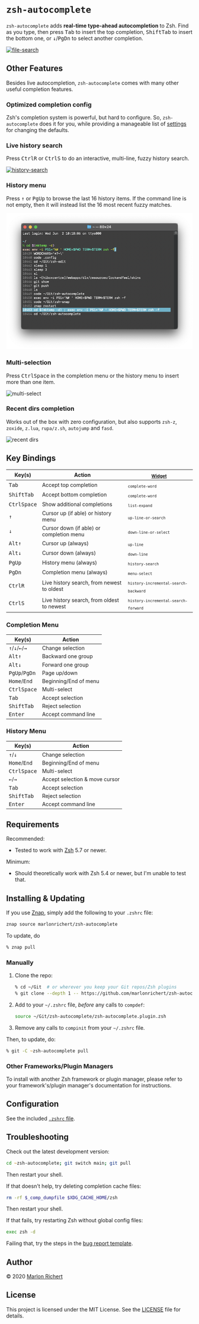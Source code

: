 # `zsh-autocomplete`
`zsh-autocomplete` adds **real-time type-ahead autocompletion** to Zsh. Find as you type, then
press <kbd>Tab</kbd> to insert the top completion, <kbd>Shift</kbd><kbd>Tab</kbd> to insert the
bottom one, or <kbd>↓</kbd>/<kbd>PgDn</kbd> to select another completion.

[![file-search](.img/file-search.gif)](https://asciinema.org/a/377611)

## Other Features
Besides live autocompletion, `zsh-autocomplete` comes with many other useful completion features.

### Optimized completion config
Zsh's completion system is powerful, but hard to configure. So, `zsh-autocomplete` does it for you,
while providing a manageable list of [settings](#settings) for changing the defaults.

### Live history search
Press <kbd>Ctrl</kbd><kbd>R</kbd> or <kbd>Ctrl</kbd><kbd>S</kbd> to do an interactive,
multi-line, fuzzy history search.

[![history-search](.img/history-search.gif)](https://asciinema.org/a/379844)

### History menu
Press <kbd>↑</kbd> or <kbd>PgUp</kbd> to browse the last 16 history items. If the command line is
not empty, then it will instead list the 16 most recent fuzzy matches.

![history menu](.img/history-menu.png)

### Multi-selection
Press <kbd>Ctrl</kbd><kbd>Space</kbd> in the completion menu or the history menu to insert more
than one item.

![multi-select](.img/multi-select.png)

### Recent dirs completion
Works out of the box with zero configuration, but also supports `zsh-z`, `zoxide`, `z.lua`,
`rupa/z.sh`, `autojump` and `fasd`.

![recent dirs](.img/recent-dirs.png)

## Key Bindings
| Key(s) | Action | <sub>[Widget](#change-other-key-bindings)</sub> |
| ------ | ------ | --- |
| <kbd>Tab</kbd> | Accept top completion | <sub>`complete-word`</sub> |
| <kbd>Shift</kbd><kbd>Tab</kbd> | Accept bottom completion | <sub>`complete-word`</sub> |
| <kbd>Ctrl</kbd><kbd>Space</kbd> | Show additional completions | <sub>`list-expand`</sub> |
| <kbd>↑</kbd> | Cursor up (if able) or history menu | <sub>`up-line-or-search`</sub> |
| <kbd>↓</kbd> | Cursor down (if able) or completion menu | <sub>`down-line-or-select`</sub> |
| <kbd>Alt</kbd><kbd>↑</kbd> | Cursor up (always) | <sub>`up-line`</sub> |
| <kbd>Alt</kbd><kbd>↓</kbd> | Cursor down (always) | <sub>`down-line`</sub> |
| <kbd>PgUp</kbd> | History menu (always) | <sub>`history-search`</sub> |
| <kbd>PgDn</kbd> | Completion menu (always) | <sub>`menu-select`</sub> |
| <kbd>Ctrl</kbd><kbd>R</kbd> | Live history search, from newest to oldest | <sub>`history-incremental-search-backward`</sub> |
| <kbd>Ctrl</kbd><kbd>S</kbd> | Live history search, from oldest to newest | <sub>`history-incremental-search-forward`</sub> |

### Completion Menu
| Key(s) | Action |
| ------ | ------ |
| <kbd>↑</kbd>/<kbd>↓</kbd>/<kbd>←</kbd>/<kbd>→</kbd> | Change selection |
| <kbd>Alt</kbd><kbd>↑</kbd> | Backward one group |
| <kbd>Alt</kbd><kbd>↓</kbd> | Forward one group |
| <kbd>PgUp</kbd>/<kbd>PgDn</kbd> | Page up/down |
| <kbd>Home</kbd>/<kbd>End</kbd> | Beginning/End of menu |
| <kbd>Ctrl</kbd><kbd>Space</kbd> | Multi-select |
| <kbd>Tab</kbd> | Accept selection |
| <kbd>Shift</kbd><kbd>Tab</kbd> | Reject selection |
| <kbd>Enter</kbd> | Accept command line |

### History Menu
| Key(s) | Action |
| --- | --- |
| <kbd>↑</kbd>/<kbd>↓</kbd> | Change selection |
| <kbd>Home</kbd>/<kbd>End</kbd> | Beginning/End of menu |
| <kbd>Ctrl</kbd><kbd>Space</kbd> | Multi-select |
| <kbd>←</kbd>/<kbd>→</kbd> | Accept selection & move cursor |
| <kbd>Tab</kbd> | Accept selection |
| <kbd>Shift</kbd><kbd>Tab</kbd> | Reject selection |
| <kbd>Enter</kbd> | Accept command line |

## Requirements
Recommended:
* Tested to work with [Zsh](http://zsh.sourceforge.net) 5.7 or newer.

Minimum:
* Should theoretically work with Zsh 5.4 or newer, but I'm unable to test that.

## Installing & Updating
If you use [Znap](https://github.com/marlonrichert/zsh-snap), simply add the following to your
`.zshrc` file:
```zsh
znap source marlonrichert/zsh-autocomplete
```
To update, do
```zsh
% znap pull
```

### Manually
 1. Clone the repo:
    ```zsh
    % cd ~/Git  # or wherever you keep your Git repos/Zsh plugins
    % git clone --depth 1 -- https://github.com/marlonrichert/zsh-autocomplete.git
    ```
 1. Add to your `~/.zshrc` file, _before_ any calls to `compdef`:
    ```zsh
    source ~/Git/zsh-autocomplete/zsh-autocomplete.plugin.zsh
    ```
 1. Remove any calls to `compinit` from your `~/.zshrc` file.

Then, to update, do:
```zsh
% git -C ~zsh-autocomplete pull
```

### Other Frameworks/Plugin Managers
To install with another Zsh framework or plugin manager, please refer to your
framework's/plugin manager's documentation for instructions.

## Configuration
See the included [`.zshrc` file](.zshrc).

## Troubleshooting
Check out the latest development version:
```zsh
cd ~zsh-autocomplete; git switch main; git pull
```
Then restart your shell.

If that doesn't help, try deleting completion cache files:
```zsh
rm -rf $_comp_dumpfile $XDG_CACHE_HOME/zsh
```
Then restart your shell.

If that fails, try restarting Zsh without global config files:
```zsh
exec zsh -d
```

Failing that, try the steps in the [bug report template](.github/ISSUE_TEMPLATE/bug-report.md).

## Author
© 2020 [Marlon Richert](https://github.com/marlonrichert)

## License
This project is licensed under the MIT License. See the [LICENSE](LICENSE) file for details.
